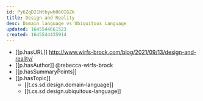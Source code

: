 ```yaml
---
id: Py6ZqD21Ntbywh06OIGZk
title: Design and Reality
desc: Domain language vs Ubiquitous Language
updated: 1645544661523
created: 1645544435914
---
```



- [[p.hasURL]] http://www.wirfs-brock.com/blog/2021/09/13/design-and-reality/
- [[p.hasAuthor]] @rebecca-wirfs-brock
- [[p.hasSummaryPoints]]
- [[p.hasTopic]]
  - [[t.cs.sd.design.domain-language]]
  - [[t.cs.sd.design.ubiquitous-language]]
